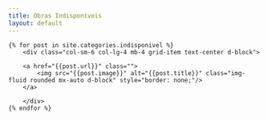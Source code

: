```yaml
---
title: Obras Indisponíveis
layout: default
---
```


  <div class="row grid d-block mx-auto" data-masonry='{"percentPosition": true }'>
  
    {% for post in site.categories.indisponivel %}
		<div class="col-sm-6 col-lg-4 mb-4 grid-item text-center d-block">
		
		<a href="{{post.url}}" class="">
			<img src="{{post.image}}" alt="{{post.title}}" class="img-fluid rounded mx-auto d-block" style="border: none;"/>
		</a>
		
		</div>
    {% endfor %}
  </div>

